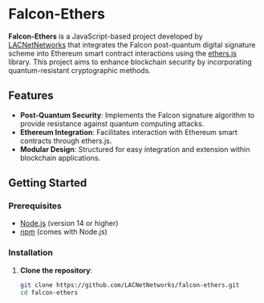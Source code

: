 # Falcon-Ethers

**Falcon-Ethers** is a JavaScript-based project developed by [LACNetNetworks](https://github.com/LACNetNetworks) that integrates the Falcon post-quantum digital signature scheme into Ethereum smart contract interactions using the [ethers.js](https://github.com/ethers-io/ethers.js) library. This project aims to enhance blockchain security by incorporating quantum-resistant cryptographic methods.

## Features

- **Post-Quantum Security**: Implements the Falcon signature algorithm to provide resistance against quantum computing attacks.
- **Ethereum Integration**: Facilitates interaction with Ethereum smart contracts through ethers.js.
- **Modular Design**: Structured for easy integration and extension within blockchain applications.

## Getting Started

### Prerequisites

- [Node.js](https://nodejs.org/) (version 14 or higher)
- [npm](https://www.npmjs.com/) (comes with Node.js)

### Installation

1. **Clone the repository**:

   ```bash
   git clone https://github.com/LACNetNetworks/falcon-ethers.git
   cd falcon-ethers
